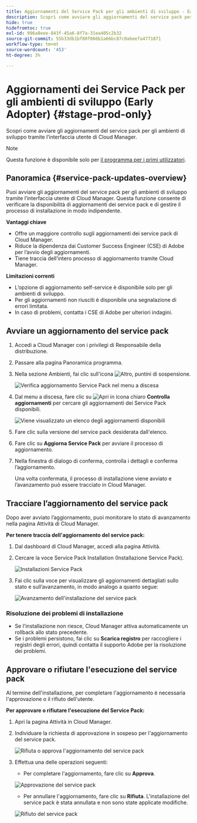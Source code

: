 ```yaml
---
title: Aggiornamenti del Service Pack per gli ambienti di sviluppo - Early Adopter
description: Scopri come avviare gli aggiornamenti del service pack per gli ambienti di sviluppo tramite l’interfaccia utente di Cloud Manager.
hide: true
hidefromtoc: true
exl-id: 996a8eee-843f-45a6-8f7a-31ea405c2b32
source-git-commit: 55b33db1bf80f066b1a66bc87c0abeefa4771871
workflow-type: tm+mt
source-wordcount: '453'
ht-degree: 3%

---
```


# Aggiornamenti dei Service Pack per gli ambienti di sviluppo (Early Adopter) {#stage-prod-only}

Scopri come avviare gli aggiornamenti del service pack per gli ambienti di sviluppo tramite l’interfaccia utente di Cloud Manager.

>[!NOTE]
>
>Questa funzione è disponibile solo per [il programma per i primi utilizzatori](/help/release-notes/current.md#early-adoption).

## Panoramica {#service-pack-updates-overview}

Puoi avviare gli aggiornamenti del service pack per gli ambienti di sviluppo tramite l’interfaccia utente di Cloud Manager. Questa funzione consente di verificare la disponibilità di aggiornamenti dei service pack e di gestire il processo di installazione in modo indipendente.

**Vantaggi chiave**

* Offre un maggiore controllo sugli aggiornamenti dei service pack di Cloud Manager.
* Riduce la dipendenza dai Customer Success Engineer (CSE) di Adobe per l’avvio degli aggiornamenti.
* Tiene traccia dell’intero processo di aggiornamento tramite Cloud Manager.

**Limitazioni correnti**

* L’opzione di aggiornamento self-service è disponibile solo per gli ambienti di sviluppo.
* Per gli aggiornamenti non riusciti è disponibile una segnalazione di errori limitata.
* In caso di problemi, contatta i CSE di Adobe per ulteriori indagini.

## Avviare un aggiornamento del service pack

1. Accedi a Cloud Manager con i privilegi di Responsabile della distribuzione.
1. Passare alla pagina Panoramica programma.
1. Nella sezione Ambienti, fai clic sull&#39;icona ![Altro, puntini di sospensione](https://spectrum.adobe.com/static/icons/workflow_18/Smock_More_18_N.svg).

   ![Verifica aggiornamento Service Pack nel menu a discesa](/help/using/assets/service-pack-check-for-updates.png)

1. Dal menu a discesa, fare clic su ![Apri in icona chiaro](https://spectrum.adobe.com/static/icons/workflow_18/Smock_OpenInLight_18_N.svg) **Controlla aggiornamenti** per cercare gli aggiornamenti dei Service Pack disponibili.

   ![Viene visualizzato un elenco degli aggiornamenti disponibili](/help/using/assets/service-pack-versions.png)

1. Fare clic sulla versione del service pack desiderata dall&#39;elenco.
1. Fare clic su **Aggiorna Service Pack** per avviare il processo di aggiornamento.
1. Nella finestra di dialogo di conferma, controlla i dettagli e conferma l’aggiornamento.

   Una volta confermata, il processo di installazione viene avviato e l’avanzamento può essere tracciato in Cloud Manager.

## Tracciare l’aggiornamento del service pack

Dopo aver avviato l’aggiornamento, puoi monitorare lo stato di avanzamento nella pagina Attività di Cloud Manager.

**Per tenere traccia dell&#39;aggiornamento del service pack:**

1. Dal dashboard di Cloud Manager, accedi alla pagina Attività.
1. Cercare la voce Service Pack Installation (Installazione Service Pack).

   ![Installazioni Service Pack](/help/using/assets/service-pack-installation.png)

1. Fai clic sulla voce per visualizzare gli aggiornamenti dettagliati sullo stato e sull’avanzamento, in modo analogo a quanto segue:

   ![Avanzamento dell&#39;installazione del service pack](/help/using/assets/service-pack-progression.png)

### Risoluzione dei problemi di installazione

* Se l&#39;installazione non riesce, Cloud Manager attiva automaticamente un rollback allo stato precedente.
* Se i problemi persistono, fai clic su **Scarica registro** per raccogliere i registri degli errori, quindi contatta il supporto Adobe per la risoluzione dei problemi.

## Approvare o rifiutare l&#39;esecuzione del service pack

Al termine dell&#39;installazione, per completare l&#39;aggiornamento è necessaria l&#39;approvazione o il rifiuto dell&#39;utente.

**Per approvare o rifiutare l&#39;esecuzione del Service Pack:**

1. Apri la pagina Attività in Cloud Manager.
1. Individuare la richiesta di approvazione in sospeso per l&#39;aggiornamento del service pack.

   ![Rifiuta o approva l&#39;aggiornamento del service pack](/help/using/assets/service-pack-reject-approve.png)

1. Effettua una delle operazioni seguenti:

   * Per completare l&#39;aggiornamento, fare clic su **Approva**.

   ![Approvazione del service pack](/help/using/assets/service-pack-approve.png)

   * Per annullare l&#39;aggiornamento, fare clic su **Rifiuta**.
L&#39;installazione del service pack è stata annullata e non sono state applicate modifiche.

   ![Rifiuto del service pack](/help/using/assets/service-pack-reject.png)

